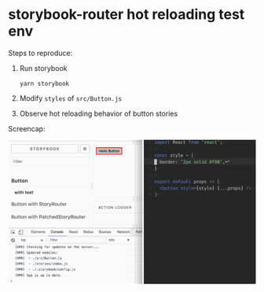 # storybook-router hot reloading test env

Steps to reproduce:

1. Run storybook 

    ```
    yarn storybook
    ```

2. Modify `styles` of `src/Button.js`
3. Observe hot reloading behavior of button stories

Screencap:

![](./storybook-router.gif)
